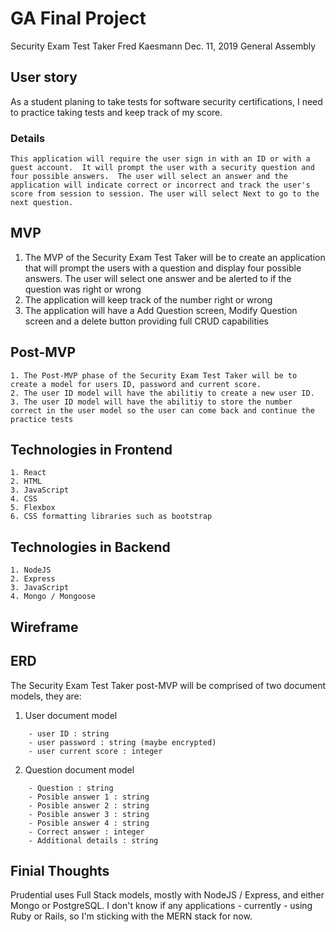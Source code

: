 # GA Final Project
Security Exam Test Taker
Fred Kaesmann
Dec. 11, 2019
General Assembly 

## User story
As a student planing to take tests for software security certifications, I need to practice taking tests and keep track of my score.

### Details
```
This application will require the user sign in with an ID or with a guest account.  It will prompt the user with a security question and four possible answers.  The user will select an answer and the application will indicate correct or incorrect and track the user's score from session to session. The user will select Next to go to the next question.
```

## MVP
1. The MVP of the Security Exam Test Taker will be to create an application that will prompt the users with a question and display four possible answers.  The user will select one answer and be alerted to if the question was right or wrong
2. The application will keep track of the number right or wrong
3. The application will have a Add Question screen, Modify Question screen and a delete button providing full CRUD capabilities


## Post-MVP
```
1. The Post-MVP phase of the Security Exam Test Taker will be to create a model for users ID, password and current score.
2. The user ID model will have the abilitiy to create a new user ID.
3. The user ID model will have the abilitiy to store the number correct in the user model so the user can come back and continue the practice tests
```

## Technologies in Frontend
```
1. React
2. HTML
3. JavaScript
4. CSS
5. Flexbox
6. CSS formatting libraries such as bootstrap

```

## Technologies in Backend
```
1. NodeJS
2. Express
3. JavaScript
4. Mongo / Mongoose
```

## Wireframe


## ERD
The Security Exam Test Taker post-MVP will be comprised of two document models, they are:
1. User document model
```
    - user ID : string
    - user password : string (maybe encrypted)
    - user current score : integer
```

2. Question document model
```
    - Question : string
    - Posible answer 1 : string
    - Posible answer 2 : string
    - Posible answer 3 : string
    - Posible answer 4 : string
    - Correct answer : integer
    - Additional details : string
```

## Finial Thoughts
Prudential uses Full Stack models, mostly with NodeJS / Express, and either Mongo or PostgreSQL.  I don't know if any applications - currently - using Ruby or Rails, so I'm sticking with the MERN stack for now.

